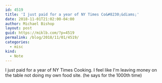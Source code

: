 ```yaml
---
id: 4519
title: 'I just paid for a year of NY Times Co&#8230;&diams;'
date: 2018-11-01T21:02:00-04:00
author: Michael Bishop
layout: post
guid: https://miklb.com/?p=4519
permalink: /blog/2018/11/01/4519/
categories:
  - misc
kind:
  - Note
---
```

I just paid for a year of NY Times Cooking. I feel like I'm leaving money on the table not doing my own food site. (he says for the 1000th time)